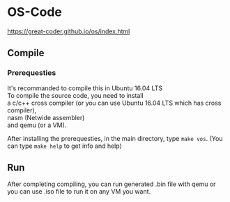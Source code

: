 # OS-Code
https://great-coder.github.io/os/index.html

## Compile
### Prerequesties
It's recommanded to compile this in Ubuntu 16.04 LTS    
To compile the source code, you need to install    
a c/c++ cross compiler (or you can use Ubuntu 16.04 LTS which has cross compiler),    
nasm (Netwide assembler)    
and qemu (or a VM).    
    
After installing the prerequesties, in the main directory, type `make vos`. (You can type `make help` to get info and help)

## Run
After completing compiling, you can run generated .bin file with qemu or you can use .iso file to run it on any VM you want.
